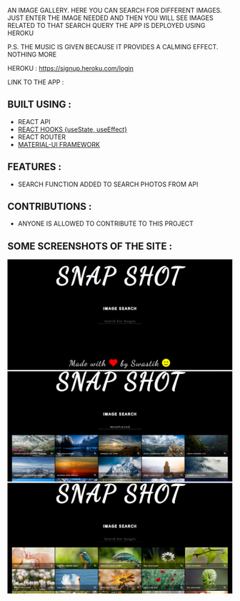 AN IMAGE GALLERY. HERE YOU CAN SEARCH FOR DIFFERENT IMAGES.
JUST ENTER THE IMAGE NEEDED AND THEN YOU WILL SEE IMAGES RELATED TO THAT SEARCH QUERY
THE APP IS DEPLOYED USING HEROKU

P.S. THE MUSIC IS GIVEN BECAUSE IT PROVIDES A CALMING EFFECT. NOTHING MORE

HEROKU : https://signup.heroku.com/login

LINK TO THE APP : 

## BUILT USING :
- REACT API
- [REACT HOOKS {useState, useEffect}](https://reactjs.org/docs/hooks-intro.html)
- REACT ROUTER
- [MATERIAL-UI FRAMEWORK](https://material-ui.com/)

## FEATURES :
- SEARCH FUNCTION ADDED TO SEARCH PHOTOS FROM API

## CONTRIBUTIONS :
- ANYONE IS ALLOWED TO CONTRIBUTE TO THIS PROJECT

## SOME SCREENSHOTS OF THE SITE : 

<img src="ss.png">

<img src="ss2.png">

<img src="ss3.png">

